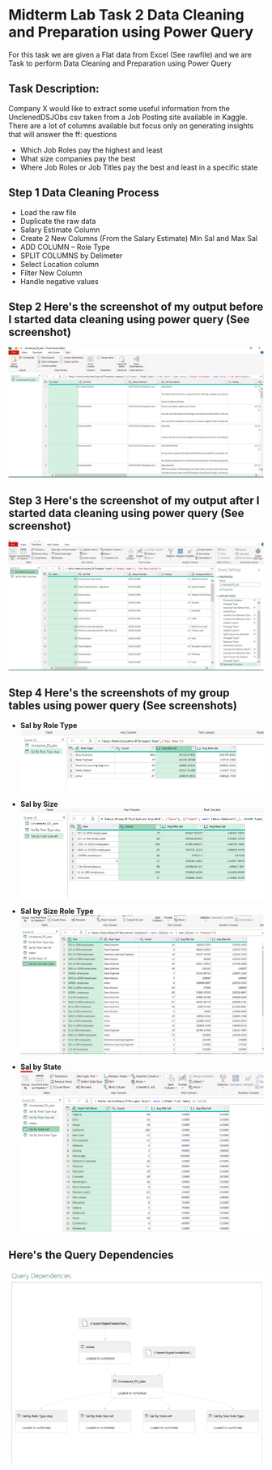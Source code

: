 # Midterm Lab Task 2 Data Cleaning and Preparation using Power Query

For this task we are given a Flat data from Excel (See rawfile) and we are Task to perform Data Cleaning and Preparation using Power Query

## Task Description:

Company X would like to extract some useful information from the UnclenedDSJObs csv taken
from a Job Posting site available in Kaggle. There are a lot of columns available but focus only
on generating insights that will answer the ff: questions

- Which Job Roles pay the highest and least
- What size companies pay the best
- Where Job Roles or Job Titles pay the best and least in a specific state

## Step 1 Data Cleaning Process
- Load the raw file
- Duplicate the raw data
- Salary Estimate Column
- Create 2 New Columns (From the Salary Estimate) Min Sal and Max Sal
- ADD COLUMN – Role Type
- SPLIT COLUMNS by Delimeter
- Select Location column
- Filter New Column
- Handle negative values
## Step 2 Here's the screenshot of my output before I started data cleaning using power query (See screenshot)
![Sample Output](images/uncleaned.png)
## Step 3 Here's the screenshot of my output after I started data cleaning using power query (See screenshot)
![Sample Output](images/cleaned.png)
## Step 4 Here's the screenshots of my group tables using power query (See screenshots)
- **Sal by Role Type**
![Sample Output](images/roletype.png)

- **Sal by Size**
![Sample Output](images/sizeref.png)

- **Sal by Size Role Type**
![Sample Output](images/sizeroletype.png)

- **Sal by State**
![Sample Output](images/stateref.png)

## Here's the Query Dependencies
![Sample Output](images/query.png)

